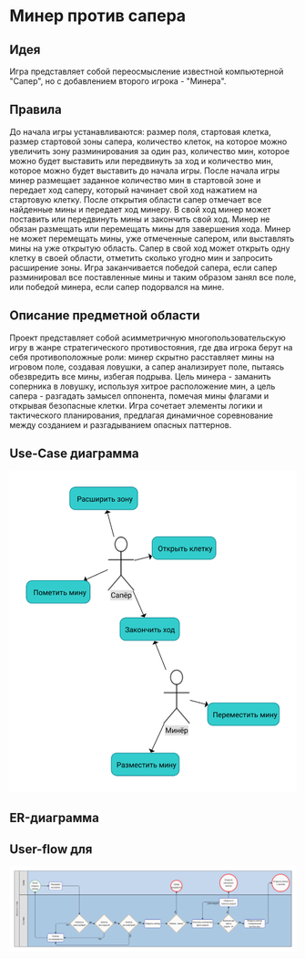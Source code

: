 # Минер против сапера

## Идея
Игра представляет собой переосмысление известной компьютерной "Сапер", но с добавлением второго игрока - "Минера".

## Правила
До начала игры устанавливаются: размер поля, стартовая клетка, размер стартовой зоны сапера, количество клеток, на которое можно увеличить зону разминирования за один раз, количество мин, которое можно будет выставить или передвинуть за ход и количество мин, которое можно будет выставить до начала игры. После начала игры минер размещает заданное количество мин в стартовой зоне и передает ход саперу, который начинает свой ход нажатием на стартовую клетку. После открытия области сапер отмечает все найденные мины и передает ход минеру. В свой ход минер может поставить или передвинуть мины и закончить свой ход. Минер не обязан размещать или перемещать мины для завершения хода. Минер не может перемещать мины, уже отмеченные сапером, или выставлять мины на уже открытую область. Сапер в свой ход может открыть одну клетку в своей области, отметить сколько угодно мин и запросить расширение зоны.
Игра заканчивается победой сапера, если сапер разминировал все поставленные мины и таким образом занял все поле, или победой минера, если сапер подорвался на мине.

## Описание предметной области
Проект представляет собой асимметричную многопользовательскую игру в жанре стратегического противостояния, где два игрока берут на себя противоположные роли: минер скрытно расставляет мины на игровом поле, создавая ловушки, а сапер анализирует поле, пытаясь обезвредить все мины, избегая подрыва. Цель минера - заманить соперника в ловушку, используя хитрое расположение мин, а цель сапера - разгадать замысел оппонента, помечая мины флагами и открывая безопасные клетки. Игра сочетает элементы логики и тактического планирования, предлагая динамичное соревнование между созданием и разгадыванием опасных паттернов.

## Use-Case диаграмма
![Use-Case](./docs/img/use-cases.svg)

## ER-диаграмма

## User-flow для 
![User-Flow-Open-Tile](./docs/img/user-flow-open-tile.svg)